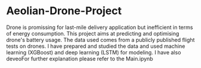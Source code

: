# Aeolian-Drone-Project
Drone is promissing for last-mile delivery application but inefficient in terms of energy consumption. This project aims at predicting and optimising drone's battery usage. The data used comes from a publicly published flight tests on drones. I have prepared and studied the data and used machine learning (XGBoost) and deep learning (LSTM) for modeling. I have also deveoFor further explanation please refer to the Main.ipynb    
